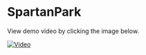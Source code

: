 # SpartanPark

View demo video by clicking the image below.

[![Video](https://i9.ytimg.com/vi/fS7sdPzRr1o/mq2.jpg?sqp=CNSs4ecF&rs=AOn4CLA6ajkH0Q3MtPnrKqZJQiDF50n3OA)](https://youtu.be/fS7sdPzRr1o)
